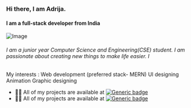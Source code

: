 ### Hi there, I am Adrija.
#### I am a full-stack developer from India
![Image](https://camo.githubusercontent.com/6f5e3ead776bc722fbfc3da2c8b1454a7a5f27a07b34c0ced075f90a6c25a3be/68747470733a2f2f6d69726f2e6d656469756d2e636f6d2f6d61782f313630302f302a4b32574c4d5445784c79696461374f522e676966)
###### I am a junior year Computer Science and Engineering(CSE) student. I am passionate about creating new things to make life easier. I 
My interests :
Web development (preferred stack- MERN)
UI designing
Animation 
Graphic designing
- 👨‍💻 All of my projects are available at  [![Generic badge](https://img.shields.io/badge/GITHUB-1abc9c.svg)](https://ayush-jha/)
- 👨‍💻 All of my projects are available at  [![Generic badge](https://img.shields.io/badge/GITHUB-1abc9c.svg)](https://github.com/adrijachatterjee)
